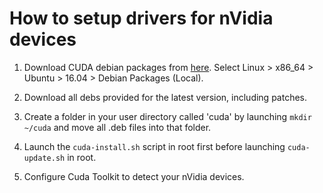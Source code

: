 # How to setup drivers for nVidia devices

1. Download CUDA debian packages from <a href="https://developer.nvidia.com/cuda-downloads/">here</a>. Select Linux > x86_64 > Ubuntu > 16.04 > Debian Packages (Local).

2. Download all debs provided for the latest version, including patches.

3. Create a folder in your user directory called 'cuda' by launching `mkdir ~/cuda` and move all .deb files into that folder.

4. Launch the `cuda-install.sh` script in root first before launching `cuda-update.sh` in root.

5. Configure Cuda Toolkit to detect your nVidia devices.

